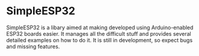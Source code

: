 # SimpleESP32
SimpleESP32 is a libary aimed at making developed using Arduino-enabled ESP32 boards easier. It manages all the difficult stuff and provides several detailed examples on how to do it. It is still in development, so expect bugs and missing features.